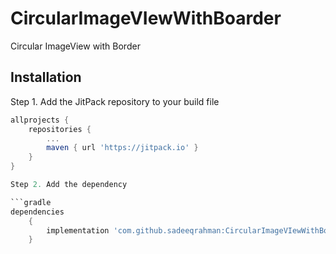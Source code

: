 # CircularImageVIewWithBoarder

Circular ImageView with Border

## Installation

Step 1. Add the JitPack repository to your build file

```gradle
allprojects {
    repositories {
        ...
        maven { url 'https://jitpack.io' }
    }
}

Step 2. Add the dependency

```gradle
dependencies
 	{
		implementation 'com.github.sadeeqrahman:CircularImageVIewWithBoarder:1.0.0'
	}
